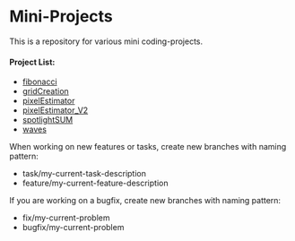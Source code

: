 # Mini-Projects

This is a repository for various mini coding-projects.

#### Project List:

- [fibonacci](fibonacci)
- [gridCreation](gridCreation)
- [pixelEstimator](pixelEstimator)
- [pixelEstimator_V2](pixelEstimator_V2)
- [spotlightSUM](spotlightSUM)
- [waves](waves)


When working on new features or tasks, create new branches with naming pattern:

- task/my-current-task-description
- feature/my-current-feature-description

If you are working on a bugfix, create new branches with naming pattern:

- fix/my-current-problem
- bugfix/my-current-problem

